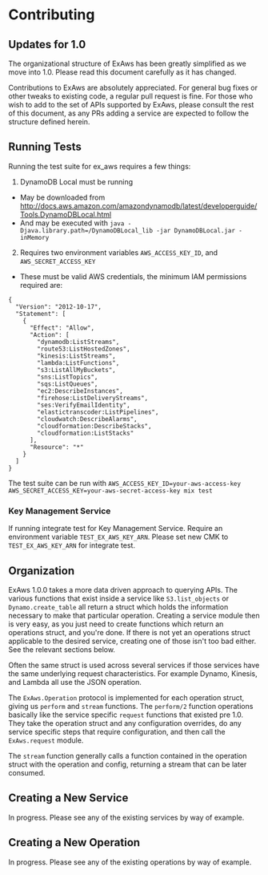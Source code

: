 Contributing
============

## Updates for 1.0

The organizational structure of ExAws has been greatly simplified as we move into 1.0. Please read this document carefully as it has changed.

Contributions to ExAws are absolutely appreciated. For general bug fixes or other tweaks to existing code, a regular pull request is fine. For those who wish to add to the set of APIs supported by ExAws, please consult the rest of this document, as any PRs adding a service are expected to follow the structure defined herein.

## Running Tests
Running the test suite for ex_aws requires a few things:

1. DynamoDB Local must be running
  * May be downloaded from http://docs.aws.amazon.com/amazondynamodb/latest/developerguide/Tools.DynamoDBLocal.html
  * And may be executed with `java -Djava.library.path=/DynamoDBLocal_lib -jar DynamoDBLocal.jar -inMemory`
2. Requires two environment variables `AWS_ACCESS_KEY_ID`, and `AWS_SECRET_ACCESS_KEY`
  * These must be valid AWS credentials, the minimum IAM permissions required are:
```
{
  "Version": "2012-10-17",
  "Statement": [
    {
      "Effect": "Allow",
      "Action": [
        "dynamodb:ListStreams",
        "route53:ListHostedZones",
        "kinesis:ListStreams",
        "lambda:ListFunctions",
        "s3:ListAllMyBuckets",
        "sns:ListTopics",
        "sqs:ListQueues",
        "ec2:DescribeInstances",
        "firehose:ListDeliveryStreams",
        "ses:VerifyEmailIdentity",
        "elastictranscoder:ListPipelines",
        "cloudwatch:DescribeAlarms",
        "cloudformation:DescribeStacks",
        "cloudformation:ListStacks"
      ],
      "Resource": "*"
    }
  ]
}
```

The test suite can be run with `AWS_ACCESS_KEY_ID=your-aws-access-key AWS_SECRET_ACCESS_KEY=your-aws-secret-access-key mix test`

### Key Management Service

If running integrate test for Key Management Service. Require an environment variable `TEST_EX_AWS_KEY_ARN`. Please set new CMK to `TEST_EX_AWS_KEY_ARN` for integrate test.

## Organization

ExAws 1.0.0 takes a more data driven approach to querying APIs. The various functions that exist inside a service like `S3.list_objects` or `Dynamo.create_table` all return a struct which holds the information necessary to make that particular operation. Creating a service module then is very easy, as you just need to create functions which return an operations struct, and you're done. If there is not yet an operations struct applicable to the desired service, creating one of those isn't too bad either. See the relevant sections below.

Often the same struct is used across several services if those services have the same underlying request characteristics. For example Dynamo, Kinesis, and Lambda all use the JSON operation.

The `ExAws.Operation` protocol is implemented for each operation struct, giving us `perform` and `stream` functions. The `perform/2` function operations basically like the service specific `request` functions that existed pre 1.0. They take the operation struct and any configuration overrides, do any service specific steps that require configuration, and then call the `ExAws.request` module.

The `stream` function generally calls a function contained in the operation struct with the operation and config, returning a stream that can be later consumed.

## Creating a New Service

In progress. Please see any of the existing services by way of example.

## Creating a New Operation

In progress. Please see any of the existing operations by way of example.
